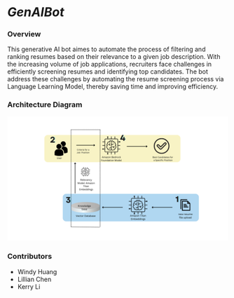 # *GenAIBot*

### Overview
This generative AI bot aimes to automate the process of filtering and ranking resumes based on their relevance to a given job description. With the increasing volume of job applications, recruiters face challenges in efficiently screening resumes and identifying top candidates. The bot address these challenges by automating the resume screening process via Language Learning Model, thereby saving time and improving efficiency.

### Architecture Diagram
![Architecture Diagram](./Architecture_Diagram.png)

### Contributors
- Windy Huang
- Lillian Chen
- Kerry Li